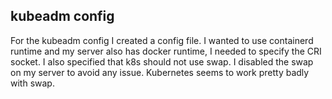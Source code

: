 ## kubeadm config
For the kubeadm config I created a config file.
I wanted to use containerd runtime and my server also has docker runtime, I needed to specify the CRI socket.
I also specified that k8s should not use swap. I disabled the swap on my server to avoid any issue.
Kubernetes seems to work pretty badly with swap.
